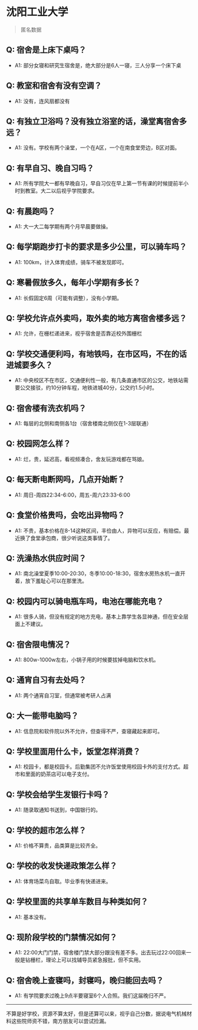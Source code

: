 # 沈阳工业大学
> 匿名数据
## Q: 宿舍是上床下桌吗？
- A1: 部分女寝和研究生宿舍是，绝大部分是6人一寝，三人分享一个床下桌
## Q: 教室和宿舍有没有空调？
- A1: 没有，连风扇都没有
## Q: 有独立卫浴吗？没有独立浴室的话，澡堂离宿舍多远？
- A1: 没有。学校有两个澡堂，一个在A区，一个在南食堂旁边，B区对面。
## Q: 有早自习、晚自习吗？
- A1: 所有学院大一都有早晚自习，早自习仅在早上第一节有课的时候提前半小时到教室。大二以后视乎学院要求。
## Q: 有晨跑吗？
- A1: 大一大二每学期有两个月早晨要做操。
## Q: 每学期跑步打卡的要求是多少公里，可以骑车吗？
- A1: 100km，计入体育成绩，骑车不被发现即可。
## Q: 寒暑假放多久，每年小学期有多长？
- A1: 长假固定6周（可能有调整），没有小学期。
## Q: 学校允许点外卖吗，取外卖的地方离宿舍楼多远？
- A1: 允许，在栅栏递进来，视乎宿舍是否靠近校外围栅栏
## Q: 学校交通便利吗，有地铁吗，在市区吗，不在的话进城要多久？
- A1: 中央校区不在市区，交通便利性一般，有几条直通市区的公交，地铁站需要公交接驳，约10分钟车程，地铁进城40分，公交约1.5小时。
## Q: 宿舍楼有洗衣机吗？
- A1: 每层的北侧和南侧各1台（宿舍楼南北侧仅在1-3层联通）
## Q: 校园网怎么样？
- A1: 烂，贵，延迟高，看视频凑合，舍友玩游戏都在骂娘。
## Q: 每天断电断网吗，几点开始断？
- A1: 周日-周四22:34-6:00，周五-周六23:33-6:00
## Q: 食堂价格贵吗，会吃出异物吗？
- A1: 不贵，基本价格在8-14这种区间，丰俭由人，异物可以反应，有赔偿。最近换了食堂承包商，很少听说这类事情了。
## Q: 洗澡热水供应时间？
- A1: 南北澡堂夏季10:00-20:30，冬季10:00-18:30，宿舍水房热水机一直开着，放下羞耻心可以在那里洗。
## Q: 校园内可以骑电瓶车吗，电池在哪能充电？
- A1: 很多人骑，但没有规定的地方充电，基本上靠学生各显神通，但在安全层面上不建议。
## Q: 宿舍限电情况？
- A1: 800w-1000w左右，小锅子用的时候要拔掉电脑和饮水机。
## Q: 通宵自习有去处吗？
- A1: 两个通宵自习室，但通常被考研人占满
## Q: 大一能带电脑吗？
- A1: 信息院和软件院以外不允许，但查得不严，查寝藏起来即可。
## Q: 学校里面用什么卡，饭堂怎样消费？
- A1: 校园卡，都是校园卡。后勤集团不允许饭堂使用校园卡外的支付方式。超市和里面的奶茶店可以电子支付。
## Q: 学校会给学生发银行卡吗？
- A1: 随录取通知书送到，中国银行的。
## Q: 学校的超市怎么样？
- A1: 价格不算贵，品类算是比较齐全。
## Q: 学校的收发快递政策怎么样？
- A1: 体育场菜鸟自取。毕业季有快递进来。
## Q: 学校里面的共享单车数目与种类如何？
- A1: 基本没有。
## Q: 现阶段学校的门禁情况如何？
- A1: 22:00大门门禁，宿舍楼门禁大部分跟没有差不多。出去玩过22:00回来一般是钻栅栏，理论上可以找辅导员紧急报批，但不实用。
## Q: 宿舍晚上查寝吗，封寝吗，晚归能回去吗？
- A1: 有学院要求过晚上9点半要寝室6个人合照。我们这届晚归不严。
***
不算是好学校，资源不算太好，但是还算可以来，视乎自己分数，据说电气机械材料这些院师资不错，南方朋友可以尝试捡漏。